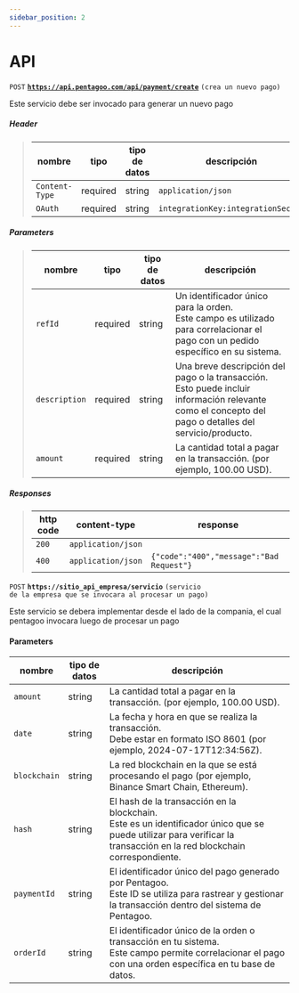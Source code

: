 ```yaml
---
sidebar_position: 2
---
```


# API

<code>POST</code> <code><b>https://api.pentagoo.com/api/payment/create</b></code> <code>(crea un nuevo pago)</code>

Este servicio debe ser invocado para generar un nuevo pago

##### Header

> | nombre            |  tipo     | tipo de datos      | descripción                     |
> |-------------------|-----------|----------------|-------------------------------------|
> | `Content-Type`    |  required | string         | `application/json`                    |
> | `OAuth`           |  required | string         | `integrationKey:integrationSecret`    |

##### Parameters

> | nombre              |  tipo   | tipo de datos      | descripción                     |
> |-------------------|-----------|----------------|-------------------------------------|
> | `refId`           |  required | string         | Un identificador único para la orden. <br> Este campo es utilizado para correlacionar el pago con un pedido específico en su sistema.|
> | `description`     |  required | string         | Una breve descripción del pago o la transacción. <br> Esto puede incluir información relevante como el concepto del pago o detalles del servicio/producto.|
> | `amount`          |  required | string         | La cantidad total a pagar en la transacción. (por ejemplo, 100.00 USD).|

##### Responses

> | http code     | content-type                      | response                                                            |
> |---------------|-----------------------------------|---------------------------------------------------------------------|
> | `200`         | `application/json`                |                                                                     |
> | `400`         | `application/json`                | `{"code":"400","message":"Bad Request"}`                            |


<code>POST</code> <code><b>https://sitio_api_empresa/servicio</b></code> <code>(servicio de la empresa que se invocara al procesar un pago)</code>

Este servicio se debera implementar desde el lado de la compania, el cual pentagoo invocara luego de procesar un pago

#### Parameters

| nombre      | tipo de datos | descripción                                                                                                                                                   |
|-------------|---------------|---------------------------------------------------------------------------------------------------------------------------------------------------------------|
| `amount`    | string        | La cantidad total a pagar en la transacción. (por ejemplo, 100.00 USD).                                            |
| `date`      | string        | La fecha y hora en que se realiza la transacción. <br> Debe estar en formato ISO 8601 (por ejemplo, 2024-07-17T12:34:56Z).|
| `blockchain`| string        | La red blockchain en la que se está procesando el pago (por ejemplo, Binance Smart Chain, Ethereum).|
| `hash`      | string        | El hash de la transacción en la blockchain. <br> Este es un identificador único que se puede utilizar para verificar la transacción en la red blockchain correspondiente.|
| `paymentId` | string        | El identificador único del pago generado por Pentagoo. <br> Este ID se utiliza para rastrear y gestionar la transacción dentro del sistema de Pentagoo.|
| `orderId`   | string        | El identificador único de la orden o transacción en tu sistema. <br> Este campo permite correlacionar el pago con una orden específica en tu base de datos.|

